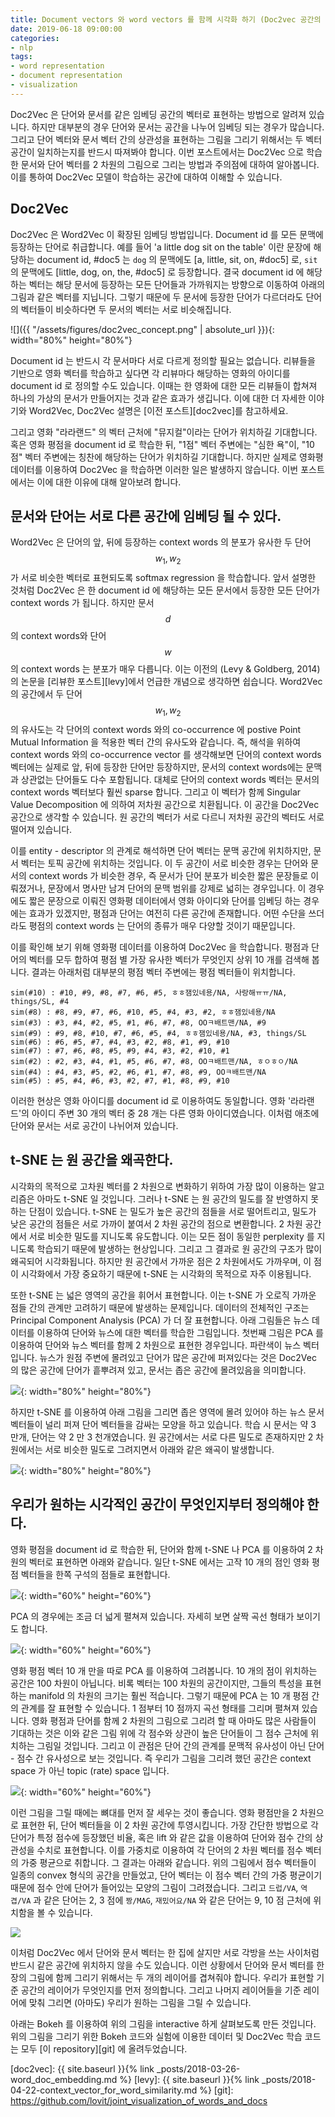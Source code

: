 ```yaml
---
title: Document vectors 와 word vectors 를 함께 시각화 하기 (Doc2vec 공간의 이해)
date: 2019-06-18 09:00:00
categories:
- nlp
tags:
- word representation
- document representation
- visualization
---
```


Doc2Vec 은 단어와 문서를 같은 임베딩 공간의 벡터로 표현하는 방법으로 알려져 있습니다. 하지만 대부분의 경우 단어와 문서는 공간을 나누어 임베딩 되는 경우가 많습니다. 그리고 단어 벡터와 문서 벡터 간의 상관성을 표현하는 그림을 그리기 위해서는 두 벡터 공간이 일치하는지를 반드시 따져봐야 합니다. 이번 포스트에서는 Doc2Vec 으로 학습한 문서와 단어 벡터를 2 차원의 그림으로 그리는 방법과 주의점에 대하여 알아봅니다. 이를 통하여 Doc2Vec 모델이 학습하는 공간에 대하여 이해할 수 있습니다.

## Doc2Vec

Doc2Vec 은 Word2Vec 이 확장된 임베딩 방법입니다. Document id 를 모든 문맥에 등장하는 단어로 취급합니다. 예를 들어 'a little dog sit on the table' 이란 문장에 해당하는 document id, #doc5 는 `dog` 의 문맥에도 [a, little, sit, on, #doc5] 로, `sit` 의 문맥에도 [little, dog, on, the, #doc5] 로 등장합니다. 결국 document id 에 해당하는 벡터는 해당 문서에 등장하는 모든 단어들과 가까워지는 방향으로 이동하여 아래의 그림과 같은 벡터를 지닙니다. 그렇기 때문에 두 문서에 등장한 단어가 다르더라도 단어의 벡터들이 비슷하다면 두 문서의 벡터는 서로 비슷해집니다. 

![]({{ "/assets/figures/doc2vec_concept.png" | absolute_url }}){: width="80%" height="80%"}

Document id 는 반드시 각 문서마다 서로 다르게 정의할 필요는 없습니다. 리뷰들을 기반으로 영화 벡터를 학습하고 싶다면 각 리뷰마다 해당하는 영화의 아이디를 document id 로 정의할 수도 있습니다. 이때는 한 영화에 대한 모든 리뷰들이 합쳐져 하나의 가상의 문서가 만들어지는 것과 같은 효과가 생깁니다. 이에 대한 더 자세한 이야기와 Word2Vec, Doc2Vec 설명은 [이전 포스트][doc2vec]를 참고하세요.

그리고 영화 "라라랜드" 의 벡터 근처에 "뮤지컬"이라는 단어가 위치하길 기대합니다. 혹은 영화 평점을 document id 로 학습한 뒤, "1점" 벡터 주변에는 "심한 욕"이, "10점" 벡터 주변에는 칭찬에 해당하는 단어가 위치하길 기대합니다. 하지만 실제로 영화평 데이터를 이용하여 Doc2Vec 을 학습하면 이러한 일은 발생하지 않습니다. 이번 포스트에서는 이에 대한 이유에 대해 알아보려 합니다.

## 문서와 단어는 서로 다른 공간에 임베딩 될 수 있다.

Word2Vec 은 단어의 앞, 뒤에 등장하는 context words 의 분포가 유사한 두 단어 $$w_1, w_2$$ 가 서로 비슷한 벡터로 표현되도록 softmax regression 을 학습합니다. 앞서 설명한 것처럼 Doc2Vec 은 한 document id 에 해당하는 모든 문서에서 등장한 모든 단어가 context words 가 됩니다. 하지만 문서 $$d$$ 의 context words와 단어 $$w$$ 의 context words 는 분포가 매우 다릅니다. 이는 이전의 (Levy & Goldberg, 2014) 의 논문을 [리뷰한 포스트][levy]에서 언급한 개념으로 생각하면 쉽습니다. Word2Vec 의 공간에서 두 단어 $$w_1, w_2$$ 의 유사도는 각 단어의 context words 와의 co-occurrence 에 postive Point Mutual Information 을 적용한 벡터 간의 유사도와 같습니다. 즉, 해석을 위하여 context words 와의 co-occurrence vector 를 생각해보면 단어의 context words 벡터에는 실제로 앞, 뒤에 등장한 단어만 등장하지만, 문서의 context words에는 문맥과 상관없는 단어들도 다수 포함됩니다. 대체로 단어의 context words 벡터는 문서의 context words 벡터보다 훨씬 sparse 합니다. 그리고 이 벡터가 함께 Singular Value Decomposition 에 의하여 저차원 공간으로 치환됩니다. 이 공간을 Doc2Vec 공간으로 생각할 수 있습니다. 원 공간의 벡터가 서로 다르니 저차원 공간의 벡터도 서로 떨어져 있습니다.

이를 entity - descriptor 의 관계로 해석하면 단어 벡터는 문맥 공간에 위치하지만, 문서 벡터는 토픽 공간에 위치하는 것입니다. 이 두 공간이 서로 비슷한 경우는 단어와 문서의 context words 가 비슷한 경우, 즉 문서가 단어 분포가 비슷한 짧은 문장들로 이뤄졌거나, 문장에서 명사만 남겨 단어의 문맥 범위를 강제로 넓히는 경우입니다. 이 경우에도 짧은 문장으로 이뤄진 영화평 데이터에서 영화 아이디와 단어를 임베딩 하는 경우에는 효과가 있겠지만, 평점과 단어는 여전히 다른 공간에 존재합니다. 어떤 수단을 쓰더라도 평점의 context words 는 단어의 종류가 매우 다양할 것이기 때문입니다.

이를 확인해 보기 위해 영화평 데이터를 이용하여 Doc2Vec 을 학습합니다. 평점과 단어의 벡터를 모두 합하여 평점 별 가장 유사한 벡터가 무엇인지 상위 10 개를 검색해 봅니다. 결과는 아래처럼 대부분의 평점 벡터 주변에는 평점 벡터들이 위치합니다.

```
sim(#10) : #10, #9, #8, #7, #6, #5, ㅎㅎ잼있네용/NA, 사랑해ㅠㅠ/NA, things/SL, #4
sim(#8) : #8, #9, #7, #6, #10, #5, #4, #3, #2, ㅎㅎ잼있네용/NA
sim(#3) : #3, #4, #2, #5, #1, #6, #7, #8, OOㅋ배트맨/NA, #9
sim(#9) : #9, #8, #10, #7, #6, #5, #4, ㅎㅎ잼있네용/NA, #3, things/SL
sim(#6) : #6, #5, #7, #4, #3, #2, #8, #1, #9, #10
sim(#7) : #7, #6, #8, #5, #9, #4, #3, #2, #10, #1
sim(#2) : #2, #3, #4, #1, #5, #6, #7, #8, OOㅋ배트맨/NA, ㅎㅇㅎㅇ/NA
sim(#4) : #4, #3, #5, #2, #6, #1, #7, #8, #9, OOㅋ배트맨/NA
sim(#5) : #5, #4, #6, #3, #2, #7, #1, #8, #9, #10
```

이러한 현상은 영화 아이디를 document id 로 이용하여도 동일합니다. 영화 '라라랜드'의 아이디 주변 30 개의 벡터 중 28 개는 다른 영화 아이디였습니다. 이처럼 애초에 단어와 문서는 서로 공간이 나뉘어져 있습니다.

## t-SNE 는 원 공간을 왜곡한다.

시각화의 목적으로 고차원 벡터를 2 차원으로 변화하기 위하여 가장 많이 이용하는 알고리즘은 아마도 t-SNE 일 것입니다. 그러나 t-SNE 는 원 공간의 밀도를 잘 반영하지 못하는 단점이 있습니다. t-SNE 는 밀도가 높은 공간의 점들을 서로 떨어트리고, 밀도가 낮은 공간의 점들은 서로 가까이 붙여서 2 차원 공간의 점으로 변환합니다. 2 차원 공간에서 서로 비슷한 밀도를 지니도록 유도합니다. 이는 모든 점이 동일한 perplexity 를 지니도록 학습되기 때문에 발생하는 현상입니다. 그리고 그 결과로 원 공간의 구조가 많이 왜곡되어 시각화됩니다. 하지만 원 공간에서 가까운 점은 2 차원에서도 가까우며, 이 점이 시각화에서 가장 중요하기 때문에 t-SNE 는 시각화의 목적으로 자주 이용됩니다.

또한 t-SNE 는 넓은 영역의 공간을 휘어서 표현합니다. 이는 t-SNE 가 오로직 가까운 점들 간의 관계만 고려하기 때문에 발생하는 문제입니다. 데이터의 전체적인 구조는 Principal Component Analysis (PCA) 가 더 잘 표현합니다. 아래 그림들은 뉴스 데이터를 이용하여 단어와 뉴스에 대한 벡터를 학습한 그림입니다. 첫번째 그림은 PCA 를 이용하여 단어와 뉴스 벡터를 함께 2 차원으로 표현한 경우입니다. 파란색이 뉴스 벡터입니다. 뉴스가 원점 주변에 몰려있고 단어가 많은 공간에 퍼져있다는 것은 Doc2Vec 의 많은 공간에 단어가 흩뿌려져 있고, 문서는 좁은 공간에 몰려있음을 의미합니다.

![](https://github.com/lovit/joint_visualization_of_words_and_docs/raw/master/figures/joint_visualization_news_word_pca.png){: width="80%" height="80%"}

하지만 t-SNE 를 이용하여 아래 그림을 그리면 좁은 영역에 몰려 있어야 하는 뉴스 문서 벡터들이 널리 퍼져 단어 벡터들을 감싸는 모양을 하고 있습니다. 학습 시 문서는 약 3 만개, 단어는 약 2 만 3 천개였습니다. 원 공간에서는 서로 다른 밀도로 존재하지만 2 차원에서는 서로 비슷한 밀도로 그려지면서 아래와 같은 왜곡이 발생합니다.

![](https://github.com/lovit/joint_visualization_of_words_and_docs/raw/master/figures/joint_visualization_news_word_tsne.png){: width="80%" height="80%"}

## 우리가 원하는 시각적인 공간이 무엇인지부터 정의해야 한다.

영화 평점을 document id 로 학습한 뒤, 단어와 함께 t-SNE 나 PCA 를 이용하여 2 차원의 벡터로 표현하면 아래와 같습니다. 일단 t-SNE 에서는 고작 10 개의 점인 영화 평점 벡터들을 한쪽 구석의 점들로 표현합니다.

![](https://github.com/lovit/joint_visualization_of_words_and_docs/raw/master/figures/joint_visualization_rate_word_tsne.png){: width="60%" height="60%"}

PCA 의 경우에는 조금 더 넓게 펼쳐져 있습니다. 자세히 보면 살짝 곡선 형태가 보이기도 합니다.

![](https://github.com/lovit/joint_visualization_of_words_and_docs/raw/master/figures/joint_visualization_rate_word_pca.png){: width="60%" height="60%"}

영화 평점 벡터 10 개 만을 따로 PCA 를 이용하여 그려봅니다. 10 개의 점이 위치하는 공간은 100 차원이 아닙니다. 비록 벡터는 100 차원의 공간이지만, 그들의 특성을 표현하는 manifold 의 차원의 크기는 훨씬 적습니다. 그렇기 때문에 PCA 는 10 개 평점 간의 관계를 잘 표현할 수 있습니다. 1 점부터 10 점까지 곡선 형태를 그리며 펼쳐져 있습니다. 영화 평점과 단어를 함께 2 차원의 그림으로 그리려 할 때 아마도 많은 사람들이 기대하는 것은 이와 같은 그림 위에 각 점수와 상관이 높은 단어들이 그 점수 근처에 위치하는 그림일 것입니다. 그리고 이 관점은 단어 간의 관계를 문맥적 유사성이 아닌 단어 - 점수 간 유사성으로 보는 것입니다. 즉 우리가 그림을 그리려 했던 공간은 context space 가 아닌 topic (rate) space 입니다.

![](https://github.com/lovit/joint_visualization_of_words_and_docs/raw/master/figures/joint_visualization_rate_pca.png){: width="60%" height="60%"}

이런 그림을 그릴 때에는 뼈대를 먼저 잘 세우는 것이 좋습니다. 영화 평점만을 2 차원으로 표현한 뒤, 단어 벡터들을 이 2 차원 공간에 투영시킵니다. 가장 간단한 방법으로 각 단어가 특정 점수에 등장했던 비율, 혹은 lift 와 같은 값을 이용하여 단어와 점수 간의 상관성을 수치로 표현합니다. 이를 가중치로 이용하여 각 단어의 2 차원 벡터를 점수 벡터의 가중 평균으로 취합니다. 그 결과는 아래와 같습니다. 위의 그림에서 점수 벡터들이 일종의 convex 형식의 공간을 만들었고, 단어 벡터는 이 점수 벡터 간의 가중 평균이기 때문에 점수 안에 단어가 들어있는 모양의 그림이 그려졌습니다. 그리고 `드럽/VA`, `역겹/VA` 과 같은 단어는 2, 3 점에 `짱/MAG`, `재밌어요/NA` 와 같은 단어는 9, 10 점 근처에 위치함을 볼 수 있습니다.

![](https://github.com/lovit/joint_visualization_of_words_and_docs/raw/master/figures/joint_visualization_rate_word_pca_affinity.png)

이처럼 Doc2Vec 에서 단어와 문서 벡터는 한 집에 살지만 서로 각방을 쓰는 사이처럼 반드시 같은 공간에 위치하지 않을 수도 있습니다. 이런 상황에서 단어와 문서 벡터를 한 장의 그림에 함께 그리기 위해서는 두 개의 레이어를 겹쳐줘야 합니다. 우리가 표현할 기준 공간의 레이어가 무엇인지를 먼저 정의합니다. 그리고 나머지 레이어들을 기준 레이어에 맞춰 그리면 (아마도) 우리가 원하는 그림을 그릴 수 있습니다.

아래는 Bokeh 를 이용하여 위의 그림을 interactive 하게 살펴보도록 만든 것입니다. 위의 그림을 그리기 위한 Bokeh 코드와 실험에 이용한 데이터 및 Doc2Vec 학습 코드는 모두 [이 repository][git] 에 올려두었습니다. 

<div id="wvdv"></div>

<script src="https://code.jquery.com/jquery-3.2.1.min.js" integrity="sha256-hwg4gsxgFZhOsEEamdOYGBf13FyQuiTwlAQgxVSNgt4=" crossorigin="anonymous"></script>
<script type="text/javascript">
      $(document).ready(function(){
         $("#wvdv").load("https://raw.githubusercontent.com/lovit/joint_visualization_of_words_and_docs/master/demo/joint_visualization_word_doc_movie_pca_affinity.html")
      });
</script>

[doc2vec]: {{ site.baseurl }}{% link _posts/2018-03-26-word_doc_embedding.md %}
[levy]: {{ site.baseurl }}{% link _posts/2018-04-22-context_vector_for_word_similarity.md %}
[git]: https://github.com/lovit/joint_visualization_of_words_and_docs
